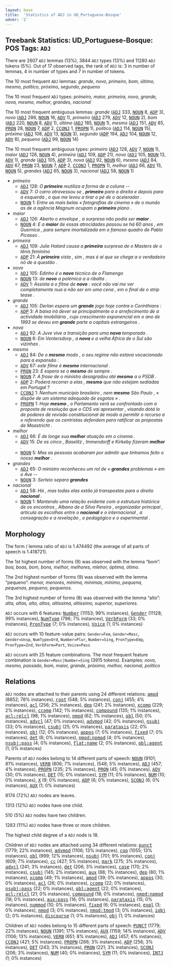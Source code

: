 ```yaml
---
layout: base
title:  'Statistics of ADJ in UD_Portuguese-Bosque'
udver: '2'
---
```


## Treebank Statistics: UD_Portuguese-Bosque: POS Tags: `ADJ`

There are 2607 `ADJ` lemmas (13%), 3844 `ADJ` types (13%) and 11280 `ADJ` tokens (5%).
Out of 17 observed tags, the rank of `ADJ` is: 3 in number of lemmas, 4 in number of types and 7 in number of tokens.

The 10 most frequent `ADJ` lemmas: <em>grande, novo, primeiro, bom, último, mesmo, político, próximo, segundo, pequeno</em>

The 10 most frequent `ADJ` types:  <em>primeiro, maior, primeira, novo, grande, nova, mesmo, melhor, grandes, nacional</em>

The 10 most frequent ambiguous lemmas: <em>grande</em> (<tt><a href="pt_bosque-pos-ADJ.html">ADJ</a></tt> 333, <tt><a href="pt_bosque-pos-NOUN.html">NOUN</a></tt> 8, <tt><a href="pt_bosque-pos-ADP.html">ADP</a></tt> 3), <em>novo</em> (<tt><a href="pt_bosque-pos-ADJ.html">ADJ</a></tt> 286, <tt><a href="pt_bosque-pos-NOUN.html">NOUN</a></tt> 16, <tt><a href="pt_bosque-pos-ADV.html">ADV</a></tt> 1), <em>primeiro</em> (<tt><a href="pt_bosque-pos-ADJ.html">ADJ</a></tt> 279, <tt><a href="pt_bosque-pos-ADV.html">ADV</a></tt> 12, <tt><a href="pt_bosque-pos-NOUN.html">NOUN</a></tt> 2), <em>bom</em> (<tt><a href="pt_bosque-pos-ADJ.html">ADJ</a></tt> 220, <tt><a href="pt_bosque-pos-NOUN.html">NOUN</a></tt> 8, <tt><a href="pt_bosque-pos-ADV.html">ADV</a></tt> 1), <em>último</em> (<tt><a href="pt_bosque-pos-ADJ.html">ADJ</a></tt> 185, <tt><a href="pt_bosque-pos-NOUN.html">NOUN</a></tt> 1), <em>mesmo</em> (<tt><a href="pt_bosque-pos-ADJ.html">ADJ</a></tt> 151, <tt><a href="pt_bosque-pos-ADV.html">ADV</a></tt> 85, <tt><a href="pt_bosque-pos-PRON.html">PRON</a></tt> 28, <tt><a href="pt_bosque-pos-NOUN.html">NOUN</a></tt> 7, <tt><a href="pt_bosque-pos-ADP.html">ADP</a></tt> 2, <tt><a href="pt_bosque-pos-CCONJ.html">CCONJ</a></tt> 1, <tt><a href="pt_bosque-pos-PROPN.html">PROPN</a></tt> 1), <em>político</em> (<tt><a href="pt_bosque-pos-ADJ.html">ADJ</a></tt> 114, <tt><a href="pt_bosque-pos-NOUN.html">NOUN</a></tt> 15), <em>próximo</em> (<tt><a href="pt_bosque-pos-ADJ.html">ADJ</a></tt> 108, <tt><a href="pt_bosque-pos-ADV.html">ADV</a></tt> 13, <tt><a href="pt_bosque-pos-NOUN.html">NOUN</a></tt> 3), <em>segundo</em> (<tt><a href="pt_bosque-pos-ADP.html">ADP</a></tt> 194, <tt><a href="pt_bosque-pos-ADJ.html">ADJ</a></tt> 104, <tt><a href="pt_bosque-pos-NOUN.html">NOUN</a></tt> 12, <tt><a href="pt_bosque-pos-ADV.html">ADV</a></tt> 6), <em>pequeno</em> (<tt><a href="pt_bosque-pos-ADJ.html">ADJ</a></tt> 99, <tt><a href="pt_bosque-pos-NOUN.html">NOUN</a></tt> 14)

The 10 most frequent ambiguous types:  <em>primeiro</em> (<tt><a href="pt_bosque-pos-ADJ.html">ADJ</a></tt> 128, <tt><a href="pt_bosque-pos-ADV.html">ADV</a></tt> 7, <tt><a href="pt_bosque-pos-NOUN.html">NOUN</a></tt> 1), <em>maior</em> (<tt><a href="pt_bosque-pos-ADJ.html">ADJ</a></tt> 126, <tt><a href="pt_bosque-pos-NOUN.html">NOUN</a></tt> 4), <em>primeira</em> (<tt><a href="pt_bosque-pos-ADJ.html">ADJ</a></tt> 109, <tt><a href="pt_bosque-pos-ADP.html">ADP</a></tt> 21), <em>novo</em> (<tt><a href="pt_bosque-pos-ADJ.html">ADJ</a></tt> 105, <tt><a href="pt_bosque-pos-NOUN.html">NOUN</a></tt> 13, <tt><a href="pt_bosque-pos-ADV.html">ADV</a></tt> 1), <em>grande</em> (<tt><a href="pt_bosque-pos-ADJ.html">ADJ</a></tt> 105, <tt><a href="pt_bosque-pos-ADP.html">ADP</a></tt> 3), <em>nova</em> (<tt><a href="pt_bosque-pos-ADJ.html">ADJ</a></tt> 92, <tt><a href="pt_bosque-pos-NOUN.html">NOUN</a></tt> 6), <em>mesmo</em> (<tt><a href="pt_bosque-pos-ADJ.html">ADJ</a></tt> 84, <tt><a href="pt_bosque-pos-ADV.html">ADV</a></tt> 67, <tt><a href="pt_bosque-pos-PRON.html">PRON</a></tt> 23, <tt><a href="pt_bosque-pos-NOUN.html">NOUN</a></tt> 7, <tt><a href="pt_bosque-pos-ADP.html">ADP</a></tt> 2, <tt><a href="pt_bosque-pos-CCONJ.html">CCONJ</a></tt> 1, <tt><a href="pt_bosque-pos-PROPN.html">PROPN</a></tt> 1), <em>melhor</em> (<tt><a href="pt_bosque-pos-ADJ.html">ADJ</a></tt> 66, <tt><a href="pt_bosque-pos-ADV.html">ADV</a></tt> 15, <tt><a href="pt_bosque-pos-NOUN.html">NOUN</a></tt> 5), <em>grandes</em> (<tt><a href="pt_bosque-pos-ADJ.html">ADJ</a></tt> 65, <tt><a href="pt_bosque-pos-NOUN.html">NOUN</a></tt> 3), <em>nacional</em> (<tt><a href="pt_bosque-pos-ADJ.html">ADJ</a></tt> 58, <tt><a href="pt_bosque-pos-NOUN.html">NOUN</a></tt> 1)


* <em>primeiro</em>
  * <tt><a href="pt_bosque-pos-ADJ.html">ADJ</a></tt> 128: <em>O <b>primeiro</b> reutiliza a forma de a coluna --</em>
  * <tt><a href="pt_bosque-pos-ADV.html">ADV</a></tt> 7: <em>O carro atravessou se , <b>primeiro</b> para a direita e depois para a esquerda , o que me levou a tirar o pé de o acelerador .</em>
  * <tt><a href="pt_bosque-pos-NOUN.html">NOUN</a></tt> 1: <em>Entre as mais belas « fotografias de cinema » de o mundo as de a agência Magnum ocupam o <b>primeiro</b> plano .</em>
* <em>maior</em>
  * <tt><a href="pt_bosque-pos-ADJ.html">ADJ</a></tt> 126: <em>Aberto o envelope , a surpresa não podia ser <b>maior</b> .</em>
  * <tt><a href="pt_bosque-pos-NOUN.html">NOUN</a></tt> 4: <em>E a <b>maior</b> de essas atrocidades passou se há 60 anos , em Guernica , para sempre imortalizada em o famoso quadro de Pablo Picasso .</em>
* <em>primeira</em>
  * <tt><a href="pt_bosque-pos-ADJ.html">ADJ</a></tt> 109: <em>Julie Halard causa a <b>primeira</b> surpresa de o Masters de o tênis feminino</em>
  * <tt><a href="pt_bosque-pos-ADP.html">ADP</a></tt> 21: <em>À <b>primeira</b> vista , sim , mas é aí que se chega a o verdadeiro nó de a questão .</em>
* <em>novo</em>
  * <tt><a href="pt_bosque-pos-ADJ.html">ADJ</a></tt> 105: <em>Edinho é o <b>novo</b> técnico de o Flamengo</em>
  * <tt><a href="pt_bosque-pos-NOUN.html">NOUN</a></tt> 13: <em>de <b>novo</b> a polémica a a ribalta .</em>
  * <tt><a href="pt_bosque-pos-ADV.html">ADV</a></tt> 1: <em>Assista a o filme de <b>novo</b> : você não vai me ver completamente nua a não ser em uma cena , em o final de o strip tease .</em>
* <em>grande</em>
  * <tt><a href="pt_bosque-pos-ADJ.html">ADJ</a></tt> 105: <em>Derlan espera um <b>grande</b> jogo hoje contra o Corinthians :</em>
  * <tt><a href="pt_bosque-pos-ADP.html">ADP</a></tt> 3: <em>A baixa irá dever se principalmente a o arrefecimento de a actividade imobiliária , cujo crescimento exponencial em o ano de 1993 se deveu em <b>grande</b> parte a capitais estrangeiros .</em>
* <em>nova</em>
  * <tt><a href="pt_bosque-pos-ADJ.html">ADJ</a></tt> 92: <em>A Juve vive a transição para uma <b>nova</b> temporada .</em>
  * <tt><a href="pt_bosque-pos-NOUN.html">NOUN</a></tt> 6: <em>Em Ventersdorp , a <b>nova</b> e a velha África de o Sul são vizinhas .</em>
* <em>mesmo</em>
  * <tt><a href="pt_bosque-pos-ADJ.html">ADJ</a></tt> 84: <em>De o <b>mesmo</b> modo , o seu regime não estava vocacionado para a expansão :</em>
  * <tt><a href="pt_bosque-pos-ADV.html">ADV</a></tt> 67: <em>este filme é <b>mesmo</b> internacional .</em>
  * <tt><a href="pt_bosque-pos-PRON.html">PRON</a></tt> 23: <em>E espera se o <b>mesmo</b> de sempre .</em>
  * <tt><a href="pt_bosque-pos-NOUN.html">NOUN</a></tt> 7: <em>A frase de o ministro desagradou até <b>mesmo</b> a o PSDB .</em>
  * <tt><a href="pt_bosque-pos-ADP.html">ADP</a></tt> 2: <em>Poderá recorrer a elas , <b>mesmo</b> que não estejam sediadas em Portugal ?</em>
  * <tt><a href="pt_bosque-pos-CCONJ.html">CCONJ</a></tt> 1: <em>Nenhum município brasileiro , nem <b>mesmo</b> São Paulo , « dispõe de um sistema adequado de esgotos » .</em>
  * <tt><a href="pt_bosque-pos-PROPN.html">PROPN</a></tt> 1: <em>Hoje <b>mesmo</b> , o Parlamento verá se confrontado com a proposta de resolução que o CDS vai apresentar , visando dotá lo de poderes de revisão constitucional de modo a permitir o recurso a o referendo que os centristas defendem para ratificar as propostas de Maastricht .</em>
* <em>melhor</em>
  * <tt><a href="pt_bosque-pos-ADJ.html">ADJ</a></tt> 66: <em>É de longe sua <b>melhor</b> atuação em o cinema .</em>
  * <tt><a href="pt_bosque-pos-ADV.html">ADV</a></tt> 15: <em>De os cinco , Baselitz , Immendorff e Kirkeby fizeram <b>melhor</b> .</em>
  * <tt><a href="pt_bosque-pos-NOUN.html">NOUN</a></tt> 5: <em>Mas as pessoas acabaram por admitir que tínhamos feito o nosso <b>melhor</b> .</em>
* <em>grandes</em>
  * <tt><a href="pt_bosque-pos-ADJ.html">ADJ</a></tt> 65: <em>O ministro reconheceu um rol de « <b>grandes</b> problemas » em o Ave --</em>
  * <tt><a href="pt_bosque-pos-NOUN.html">NOUN</a></tt> 3: <em>Sorteio separa <b>grandes</b></em>
* <em>nacional</em>
  * <tt><a href="pt_bosque-pos-ADJ.html">ADJ</a></tt> 58: <em>Há , mas todas elas estão já transpostas para o direito <b>nacional</b> .</em>
  * <tt><a href="pt_bosque-pos-NOUN.html">NOUN</a></tt> 1: <em>Mantendo uma relação evidente com a estrutura histórica de os encontros , Albano de a Silva Pereira , organizador principal , articula as escolhas entre o <b>nacional</b> e o internacional , a consagração e a revelação , o pedagógico e o experimental .</em>

## Morphology

The form / lemma ratio of `ADJ` is 1.474492 (the average of all parts of speech is 1.418721).

The 1st highest number of forms (9) was observed with the lemma “bom”: <em>boa, boas, bom, bons, melhor, melhores, mlehor, óptima, ótimo</em>.

The 2nd highest number of forms (9) was observed with the lemma “pequeno”: <em>menor, menores, mínima, mínimas, mínimo, pequena, pequenas, pequeno, pequenos</em>.

The 3rd highest number of forms (8) was observed with the lemma “alto”: <em>alta, altas, alto, altos, altíssima, altíssimo, superior, superiores</em>.

`ADJ` occurs with 6 features: <tt><a href="pt_bosque-feat-Number.html">Number</a></tt> (11153; 99% instances), <tt><a href="pt_bosque-feat-Gender.html">Gender</a></tt> (11128; 99% instances), <tt><a href="pt_bosque-feat-NumType.html">NumType</a></tt> (796; 7% instances), <tt><a href="pt_bosque-feat-VerbForm.html">VerbForm</a></tt> (33; 0% instances), <tt><a href="pt_bosque-feat-PronType.html">PronType</a></tt> (7; 0% instances), <tt><a href="pt_bosque-feat-Voice.html">Voice</a></tt> (1; 0% instances)

`ADJ` occurs with 10 feature-value pairs: `Gender=Fem`, `Gender=Masc`, `Gender=Unsp`, `NumType=Ord`, `Number=Plur`, `Number=Sing`, `PronType=Emp`, `PronType=Ind`, `VerbForm=Part`, `Voice=Pass`

`ADJ` occurs with 25 feature combinations.
The most frequent feature combination is `Gender=Masc|Number=Sing` (3915 tokens).
Examples: <em>novo, mesmo, passado, bom, maior, grande, próximo, melhor, nacional, político</em>


## Relations

`ADJ` nodes are attached to their parents using 24 different relations: <tt><a href="pt_bosque-dep-amod.html">amod</a></tt> (8852; 78% instances), <tt><a href="pt_bosque-dep-root.html">root</a></tt> (548; 5% instances), <tt><a href="pt_bosque-dep-conj.html">conj</a></tt> (455; 4% instances), <tt><a href="pt_bosque-dep-acl.html">acl</a></tt> (256; 2% instances), <tt><a href="pt_bosque-dep-dep.html">dep</a></tt> (241; 2% instances), <tt><a href="pt_bosque-dep-xcomp.html">xcomp</a></tt> (229; 2% instances), <tt><a href="pt_bosque-dep-ccomp.html">ccomp</a></tt> (142; 1% instances), <tt><a href="pt_bosque-dep-compound.html">compound</a></tt> (135; 1% instances), <tt><a href="pt_bosque-dep-acl-relcl.html">acl:relcl</a></tt> (98; 1% instances), <tt><a href="pt_bosque-dep-nmod.html">nmod</a></tt> (62; 1% instances), <tt><a href="pt_bosque-dep-obl.html">obl</a></tt> (50; 0% instances), <tt><a href="pt_bosque-dep-advcl.html">advcl</a></tt> (47; 0% instances), <tt><a href="pt_bosque-dep-advmod.html">advmod</a></tt> (42; 0% instances), <tt><a href="pt_bosque-dep-nsubj.html">nsubj</a></tt> (33; 0% instances), <tt><a href="pt_bosque-dep-csubj.html">csubj</a></tt> (25; 0% instances), <tt><a href="pt_bosque-dep-parataxis.html">parataxis</a></tt> (22; 0% instances), <tt><a href="pt_bosque-dep-obj.html">obj</a></tt> (12; 0% instances), <tt><a href="pt_bosque-dep-appos.html">appos</a></tt> (7; 0% instances), <tt><a href="pt_bosque-dep-fixed.html">fixed</a></tt> (7; 0% instances), <tt><a href="pt_bosque-dep-det.html">det</a></tt> (6; 0% instances), <tt><a href="pt_bosque-dep-nmod-npmod.html">nmod:npmod</a></tt> (4; 0% instances), <tt><a href="pt_bosque-dep-nsubj-pass.html">nsubj:pass</a></tt> (4; 0% instances), <tt><a href="pt_bosque-dep-flat-name.html">flat:name</a></tt> (2; 0% instances), <tt><a href="pt_bosque-dep-obl-agent.html">obl:agent</a></tt> (1; 0% instances)

Parents of `ADJ` nodes belong to 14 different parts of speech: <tt><a href="pt_bosque-pos-NOUN.html">NOUN</a></tt> (9101; 81% instances), <tt><a href="pt_bosque-pos-VERB.html">VERB</a></tt> (806; 7% instances),  (548; 5% instances), <tt><a href="pt_bosque-pos-ADJ.html">ADJ</a></tt> (457; 4% instances), <tt><a href="pt_bosque-pos-PROPN.html">PROPN</a></tt> (235; 2% instances), <tt><a href="pt_bosque-pos-PRON.html">PRON</a></tt> (45; 0% instances), <tt><a href="pt_bosque-pos-ADV.html">ADV</a></tt> (30; 0% instances), <tt><a href="pt_bosque-pos-DET.html">DET</a></tt> (15; 0% instances), <tt><a href="pt_bosque-pos-SYM.html">SYM</a></tt> (11; 0% instances), <tt><a href="pt_bosque-pos-NUM.html">NUM</a></tt> (10; 0% instances), <tt><a href="pt_bosque-pos-X.html">X</a></tt> (9; 0% instances), <tt><a href="pt_bosque-pos-ADP.html">ADP</a></tt> (6; 0% instances), <tt><a href="pt_bosque-pos-SCONJ.html">SCONJ</a></tt> (6; 0% instances), <tt><a href="pt_bosque-pos-AUX.html">AUX</a></tt> (1; 0% instances)

8174 (72%) `ADJ` nodes are leaves.

1313 (12%) `ADJ` nodes have one child.

510 (5%) `ADJ` nodes have two children.

1283 (11%) `ADJ` nodes have three or more children.

The highest child degree of a `ADJ` node is 18.

Children of `ADJ` nodes are attached using 34 different relations: <tt><a href="pt_bosque-dep-punct.html">punct</a></tt> (1779; 22% instances), <tt><a href="pt_bosque-dep-advmod.html">advmod</a></tt> (1106; 13% instances), <tt><a href="pt_bosque-dep-cop.html">cop</a></tt> (1055; 13% instances), <tt><a href="pt_bosque-dep-obl.html">obl</a></tt> (999; 12% instances), <tt><a href="pt_bosque-dep-nsubj.html">nsubj</a></tt> (701; 9% instances), <tt><a href="pt_bosque-dep-conj.html">conj</a></tt> (609; 7% instances), <tt><a href="pt_bosque-dep-cc.html">cc</a></tt> (427; 5% instances), <tt><a href="pt_bosque-dep-mark.html">mark</a></tt> (275; 3% instances), <tt><a href="pt_bosque-dep-advcl.html">advcl</a></tt> (241; 3% instances), <tt><a href="pt_bosque-dep-det.html">det</a></tt> (206; 3% instances), <tt><a href="pt_bosque-dep-case.html">case</a></tt> (170; 2% instances), <tt><a href="pt_bosque-dep-csubj.html">csubj</a></tt> (145; 2% instances), <tt><a href="pt_bosque-dep-aux.html">aux</a></tt> (88; 1% instances), <tt><a href="pt_bosque-dep-dep.html">dep</a></tt> (80; 1% instances), <tt><a href="pt_bosque-dep-xcomp.html">xcomp</a></tt> (49; 1% instances), <tt><a href="pt_bosque-dep-amod.html">amod</a></tt> (39; 0% instances), <tt><a href="pt_bosque-dep-appos.html">appos</a></tt> (30; 0% instances), <tt><a href="pt_bosque-dep-acl.html">acl</a></tt> (26; 0% instances), <tt><a href="pt_bosque-dep-ccomp.html">ccomp</a></tt> (22; 0% instances), <tt><a href="pt_bosque-dep-nsubj-pass.html">nsubj:pass</a></tt> (22; 0% instances), <tt><a href="pt_bosque-dep-obl-agent.html">obl:agent</a></tt> (22; 0% instances), <tt><a href="pt_bosque-dep-acl-relcl.html">acl:relcl</a></tt> (21; 0% instances), <tt><a href="pt_bosque-dep-compound.html">compound</a></tt> (18; 0% instances), <tt><a href="pt_bosque-dep-nmod-npmod.html">nmod:npmod</a></tt> (18; 0% instances), <tt><a href="pt_bosque-dep-aux-pass.html">aux:pass</a></tt> (16; 0% instances), <tt><a href="pt_bosque-dep-parataxis.html">parataxis</a></tt> (15; 0% instances), <tt><a href="pt_bosque-dep-nummod.html">nummod</a></tt> (10; 0% instances), <tt><a href="pt_bosque-dep-fixed.html">fixed</a></tt> (6; 0% instances), <tt><a href="pt_bosque-dep-expl.html">expl</a></tt> (3; 0% instances), <tt><a href="pt_bosque-dep-nmod.html">nmod</a></tt> (3; 0% instances), <tt><a href="pt_bosque-dep-nmod-tmod.html">nmod:tmod</a></tt> (3; 0% instances), <tt><a href="pt_bosque-dep-iobj.html">iobj</a></tt> (2; 0% instances), <tt><a href="pt_bosque-dep-discourse.html">discourse</a></tt> (1; 0% instances), <tt><a href="pt_bosque-dep-obj.html">obj</a></tt> (1; 0% instances)

Children of `ADJ` nodes belong to 15 different parts of speech: <tt><a href="pt_bosque-pos-PUNCT.html">PUNCT</a></tt> (1779; 22% instances), <tt><a href="pt_bosque-pos-NOUN.html">NOUN</a></tt> (1391; 17% instances), <tt><a href="pt_bosque-pos-AUX.html">AUX</a></tt> (1159; 14% instances), <tt><a href="pt_bosque-pos-ADV.html">ADV</a></tt> (1106; 13% instances), <tt><a href="pt_bosque-pos-VERB.html">VERB</a></tt> (651; 8% instances), <tt><a href="pt_bosque-pos-ADJ.html">ADJ</a></tt> (457; 6% instances), <tt><a href="pt_bosque-pos-CCONJ.html">CCONJ</a></tt> (421; 5% instances), <tt><a href="pt_bosque-pos-PROPN.html">PROPN</a></tt> (266; 3% instances), <tt><a href="pt_bosque-pos-ADP.html">ADP</a></tt> (256; 3% instances), <tt><a href="pt_bosque-pos-DET.html">DET</a></tt> (243; 3% instances), <tt><a href="pt_bosque-pos-PRON.html">PRON</a></tt> (221; 3% instances), <tt><a href="pt_bosque-pos-SCONJ.html">SCONJ</a></tt> (206; 3% instances), <tt><a href="pt_bosque-pos-NUM.html">NUM</a></tt> (40; 0% instances), <tt><a href="pt_bosque-pos-SYM.html">SYM</a></tt> (11; 0% instances), <tt><a href="pt_bosque-pos-INTJ.html">INTJ</a></tt> (1; 0% instances)

